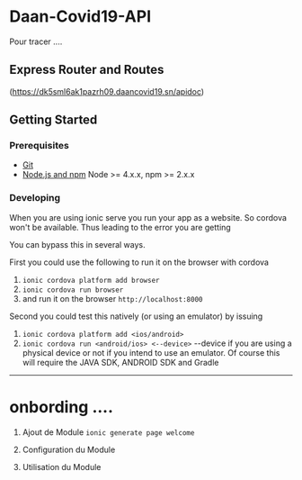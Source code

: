 # Daan-Covid19-API
Pour tracer ....


## Express Router and Routes
(https://dk5sml6ak1pazrh09.daancovid19.sn/apidoc)

## Getting Started

### Prerequisites

- [Git](https://git-scm.com/)
- [Node.js and npm](nodejs.org) Node >= 4.x.x, npm >= 2.x.x

### Developing

When you are using ionic serve you run your app as a website. So cordova won't be available. Thus leading to the error you are getting

You can bypass this in several ways.

First you could use the following to run it on the browser with cordova

1. `ionic cordova platform add browser`
2. `ionic cordova run browser` 
3. and run it on the browser `http://localhost:8000`


Second you could test this natively (or using an emulator) by issuing

1. `ionic cordova platform add <ios/android>`
1. `ionic cordova run <android/ios> <--device>`
--device if you are using a physical device or not if you intend to use an emulator. Of course this will require the JAVA SDK, ANDROID SDK and Gradle
---
# onbording ....
1. Ajout de Module 
`ionic generate page welcome`
2. Configuration du Module

3. Utilisation du Module





